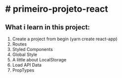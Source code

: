 <h1># primeiro-projeto-react</h1>
<h2>What i learn in this project:</h2>
<ol>
  <li>Create a project from begin (yarn create react-app)</li>
  <li>Routes</li>
  <li>Styled Components</li>
  <li>Global Style</li>
  <li>A little about LocalStorage</li>
  <li>Load API Data</li>
  <li>PropTypes</li>
</ol>
